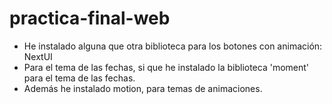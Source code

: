 # practica-final-web

- He instalado alguna que otra biblioteca para los botones con animación: NextUI
- Para el tema de las fechas, si que he instalado la biblioteca 'moment' para el tema de las fechas.
- Además he instalado motion, para temas de animaciones.
